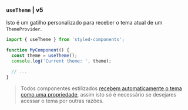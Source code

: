 ### `useTheme` | v5

Isto é um gatilho personalizado para receber o tema atual de um `ThemeProvider`.

```jsx
import { useTheme } from 'styled-components';

function MyComponent() {
  const theme = useTheme();
  console.log('Current theme: ', theme);

  // ...
}
```

> Todos componentes estilizados [recebem automaticamente o tema como uma propriedade](/docs/advanced#theming), assim isto só é necessário se desejares acessar o tema por outras razões.

